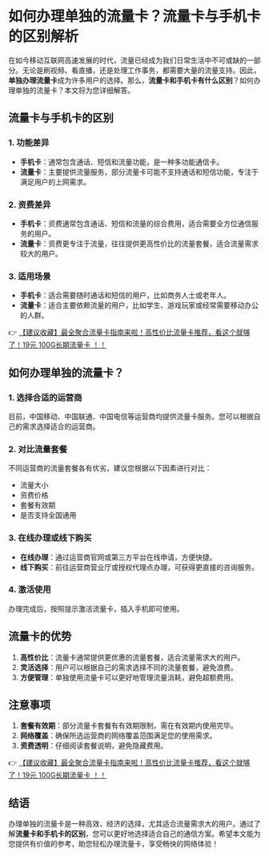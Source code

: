 # 如何办理单独的流量卡？流量卡与手机卡的区别解析

在如今移动互联网高速发展的时代，流量已经成为我们日常生活中不可或缺的一部分。无论是刷视频、看直播，还是处理工作事务，都需要大量的流量支持。因此，**单独办理流量卡**成为许多用户的选择。那么，**流量卡和手机卡有什么区别**？如何办理单独的流量卡？本文将为您详细解答。

## 流量卡与手机卡的区别

### 1. 功能差异
- **手机卡**：通常包含通话、短信和流量功能，是一种多功能通信卡。
- **流量卡**：主要提供流量服务，部分流量卡可能不支持通话和短信功能，专注于满足用户的上网需求。

### 2. 资费差异
- **手机卡**：资费通常包含通话、短信和流量的综合费用，适合需要全方位通信服务的用户。
- **流量卡**：资费更专注于流量，往往提供更高性价比的流量套餐，适合流量需求较大的用户。

### 3. 适用场景
- **手机卡**：适合需要随时通话和短信的用户，比如商务人士或老年人。
- **流量卡**：适合主要依赖流量的用户，比如学生、游戏玩家或经常需要移动办公的人群。

👉 [【建议收藏】最全聚合流量卡指南来啦！高性价比流量卡推荐，看这个就够了！19元 100G长期流量卡 ！！](https://bit.ly/Liuliangka)

## 如何办理单独的流量卡？

### 1. 选择合适的运营商
目前，中国移动、中国联通、中国电信等运营商均提供流量卡服务。您可以根据自己的需求选择适合的运营商。

### 2. 对比流量套餐
不同运营商的流量套餐各有优劣，建议您根据以下因素进行对比：
- 流量大小
- 资费价格
- 套餐有效期
- 是否支持全国通用

### 3. 在线办理或线下购买
- **在线办理**：通过运营商官网或第三方平台在线申请，方便快捷。
- **线下购买**：前往运营商营业厅或授权代理点办理，可获得更直接的咨询服务。

### 4. 激活使用
办理完成后，按照提示激活流量卡，插入手机即可使用。

## 流量卡的优势

1. **高性价比**：流量卡通常提供更优惠的流量套餐，适合流量需求大的用户。
2. **灵活选择**：用户可以根据自己的需求选择不同的流量套餐，避免浪费。
3. **方便管理**：单独使用流量卡可以更好地管理流量消耗，避免超额费用。

## 注意事项

1. **套餐有效期**：部分流量卡套餐有有效期限制，需在有效期内使用完毕。
2. **网络覆盖**：确保所选运营商的网络覆盖范围满足您的使用需求。
3. **资费透明**：仔细阅读套餐说明，避免隐藏费用。

👉 [【建议收藏】最全聚合流量卡指南来啦！高性价比流量卡推荐，看这个就够了！19元 100G长期流量卡 ！！](https://bit.ly/Liuliangka)

## 结语

办理单独的流量卡是一种高效、经济的选择，尤其适合流量需求大的用户。通过了解**流量卡和手机卡的区别**，您可以更好地选择适合自己的通信方案。希望本文能为您提供有价值的参考，助您轻松办理流量卡，享受畅快的网络体验！